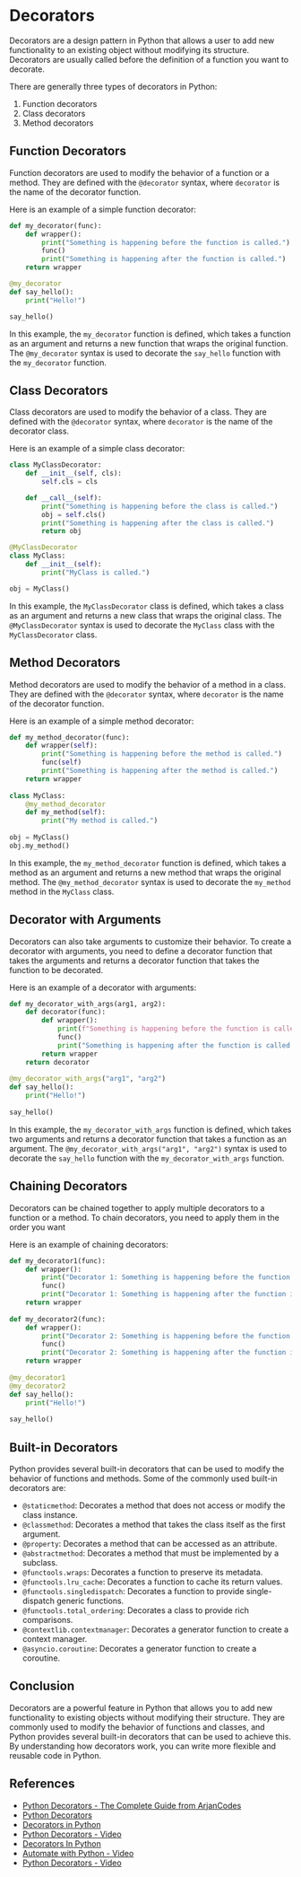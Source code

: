 # Decorators

Decorators are a design pattern in Python that allows a user to add new functionality to an existing object without modifying its structure. Decorators are usually called before the definition of a function you want to decorate.

There are generally three types of decorators in Python:

1. Function decorators
2. Class decorators
3. Method decorators

## Function Decorators

Function decorators are used to modify the behavior of a function or a method. They are defined with the `@decorator` syntax, where `decorator` is the name of the decorator function.

Here is an example of a simple function decorator:

```python
def my_decorator(func):
    def wrapper():
        print("Something is happening before the function is called.")
        func()
        print("Something is happening after the function is called.")
    return wrapper

@my_decorator
def say_hello():
    print("Hello!")

say_hello()
```

In this example, the `my_decorator` function is defined, which takes a function as an argument and returns a new function that wraps the original function. The `@my_decorator` syntax is used to decorate the `say_hello` function with the `my_decorator` function.

## Class Decorators

Class decorators are used to modify the behavior of a class. They are defined with the `@decorator` syntax, where `decorator` is the name of the decorator class.

Here is an example of a simple class decorator:

```python
class MyClassDecorator:
    def __init__(self, cls):
        self.cls = cls

    def __call__(self):
        print("Something is happening before the class is called.")
        obj = self.cls()
        print("Something is happening after the class is called.")
        return obj

@MyClassDecorator
class MyClass:
    def __init__(self):
        print("MyClass is called.")

obj = MyClass()
```

In this example, the `MyClassDecorator` class is defined, which takes a class as an argument and returns a new class that wraps the original class. The `@MyClassDecorator` syntax is used to decorate the `MyClass` class with the `MyClassDecorator` class.

## Method Decorators

Method decorators are used to modify the behavior of a method in a class. They are defined with the `@decorator` syntax, where `decorator` is the name of the decorator function.

Here is an example of a simple method decorator:

```python
def my_method_decorator(func):
    def wrapper(self):
        print("Something is happening before the method is called.")
        func(self)
        print("Something is happening after the method is called.")
    return wrapper
    
class MyClass:
    @my_method_decorator
    def my_method(self):
        print("My method is called.")
        
obj = MyClass()
obj.my_method()
```

In this example, the `my_method_decorator` function is defined, which takes a method as an argument and returns a new method that wraps the original method. The `@my_method_decorator` syntax is used to decorate the `my_method` method in the `MyClass` class.

## Decorator with Arguments

Decorators can also take arguments to customize their behavior. To create a decorator with arguments, you need to define a decorator function that takes the arguments and returns a decorator function that takes the function to be decorated.

Here is an example of a decorator with arguments:

```python
def my_decorator_with_args(arg1, arg2):
    def decorator(func):
        def wrapper():
            print(f"Something is happening before the function is called with arguments {arg1} and {arg2}.")
            func()
            print("Something is happening after the function is called.")
        return wrapper
    return decorator
    
@my_decorator_with_args("arg1", "arg2")
def say_hello():
    print("Hello!")
    
say_hello()

```

In this example, the `my_decorator_with_args` function is defined, which takes two arguments and returns a decorator function that takes a function as an argument. The `@my_decorator_with_args("arg1", "arg2")` syntax is used to decorate the `say_hello` function with the `my_decorator_with_args` function.

## Chaining Decorators

Decorators can be chained together to apply multiple decorators to a function or a method. To chain decorators, you need to apply them in the order you want

Here is an example of chaining decorators:

```python
def my_decorator1(func):
    def wrapper():
        print("Decorator 1: Something is happening before the function is called.")
        func()
        print("Decorator 1: Something is happening after the function is called.")
    return wrapper
    
def my_decorator2(func):
    def wrapper():
        print("Decorator 2: Something is happening before the function is called.")
        func()
        print("Decorator 2: Something is happening after the function is called.")
    return wrapper
    
@my_decorator1
@my_decorator2
def say_hello():
    print("Hello!")
    
say_hello()

```

## Built-in Decorators

Python provides several built-in decorators that can be used to modify the behavior of functions and methods. Some of the commonly used built-in decorators are:

- `@staticmethod`: Decorates a method that does not access or modify the class instance.
- `@classmethod`: Decorates a method that takes the class itself as the first argument.
- `@property`: Decorates a method that can be accessed as an attribute.
- `@abstractmethod`: Decorates a method that must be implemented by a subclass.
- `@functools.wraps`: Decorates a function to preserve its metadata.
- `@functools.lru_cache`: Decorates a function to cache its return values.
- `@functools.singledispatch`: Decorates a function to provide single-dispatch generic functions.
- `@functools.total_ordering`: Decorates a class to provide rich comparisons.
- `@contextlib.contextmanager`: Decorates a generator function to create a context manager.
- `@asyncio.coroutine`: Decorates a generator function to create a coroutine.


## Conclusion

Decorators are a powerful feature in Python that allows you to add new functionality to existing objects without modifying their structure. They are commonly used to modify the behavior of functions and classes, and Python provides several built-in decorators that can be used to achieve this. By understanding how decorators work, you can write more flexible and reusable code in Python.

## References

- [Python Decorators - The Complete Guide from ArjanCodes](https://arjan.codes/python-decorators/)
- [Python Decorators](https://realpython.com/primer-on-python-decorators/)
- [Decorators in Python](https://www.youtube.com/watch?v=WpF6azYAxYg)
- [Python Decorators - Video](https://www.youtube.com/watch?v=9oyr0mocZTg)
- [Decorators In Python](https://www.geeksforgeeks.org/decorators-in-python/)
- [Automate with Python - Video](https://www.youtube.com/watch?v=PXMJ6FS7llk)
- [Python Decorators - Video](https://www.youtube.com/watch?v=9oyr0mocZTg)

